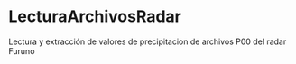 # LecturaArchivosRadar
Lectura y extracción de valores de precipitacion de archivos P00 del radar Furuno

